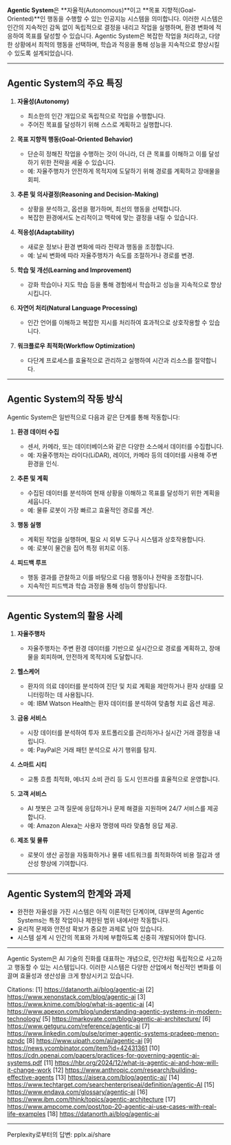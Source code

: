**Agentic System**은 **자율적(Autonomous)**이고 **목표 지향적(Goal-Oriented)**인 행동을 수행할 수 있는 인공지능 시스템을 의미합니다. 이러한 시스템은 인간의 지속적인 감독 없이 독립적으로 결정을 내리고 작업을 실행하며, 환경 변화에 적응하여 목표를 달성할 수 있습니다. Agentic System은 복잡한 작업을 처리하고, 다양한 상황에서 최적의 행동을 선택하며, 학습과 적응을 통해 성능을 지속적으로 향상시킬 수 있도록 설계되었습니다.

---

## **Agentic System의 주요 특징**

1. **자율성(Autonomy)**  
   - 최소한의 인간 개입으로 독립적으로 작업을 수행합니다.
   - 주어진 목표를 달성하기 위해 스스로 계획하고 실행합니다.

2. **목표 지향적 행동(Goal-Oriented Behavior)**  
   - 단순히 정해진 작업을 수행하는 것이 아니라, 더 큰 목표를 이해하고 이를 달성하기 위한 전략을 세울 수 있습니다.
   - 예: 자율주행차가 안전하게 목적지에 도달하기 위해 경로를 계획하고 장애물을 회피.

3. **추론 및 의사결정(Reasoning and Decision-Making)**  
   - 상황을 분석하고, 옵션을 평가하며, 최선의 행동을 선택합니다.
   - 복잡한 환경에서도 논리적이고 맥락에 맞는 결정을 내릴 수 있습니다.

4. **적응성(Adaptability)**  
   - 새로운 정보나 환경 변화에 따라 전략과 행동을 조정합니다.
   - 예: 날씨 변화에 따라 자율주행차가 속도를 조절하거나 경로를 변경.

5. **학습 및 개선(Learning and Improvement)**  
   - 강화 학습이나 지도 학습 등을 통해 경험에서 학습하고 성능을 지속적으로 향상시킵니다.

6. **자연어 처리(Natural Language Processing)**  
   - 인간 언어를 이해하고 복잡한 지시를 처리하여 효과적으로 상호작용할 수 있습니다.

7. **워크플로우 최적화(Workflow Optimization)**  
   - 다단계 프로세스를 효율적으로 관리하고 실행하여 시간과 리소스를 절약합니다.

---

## **Agentic System의 작동 방식**

Agentic System은 일반적으로 다음과 같은 단계를 통해 작동합니다:

1. **환경 데이터 수집**  
   - 센서, 카메라, 또는 데이터베이스와 같은 다양한 소스에서 데이터를 수집합니다.
   - 예: 자율주행차는 라이다(LiDAR), 레이더, 카메라 등의 데이터를 사용해 주변 환경을 인식.

2. **추론 및 계획**  
   - 수집된 데이터를 분석하여 현재 상황을 이해하고 목표를 달성하기 위한 계획을 세웁니다.
   - 예: 물류 로봇이 가장 빠르고 효율적인 경로를 계산.

3. **행동 실행**  
   - 계획된 작업을 실행하며, 필요 시 외부 도구나 시스템과 상호작용합니다.
   - 예: 로봇이 물건을 집어 특정 위치로 이동.

4. **피드백 루프**  
   - 행동 결과를 관찰하고 이를 바탕으로 다음 행동이나 전략을 조정합니다.
   - 지속적인 피드백과 학습 과정을 통해 성능이 향상됩니다.

---

## **Agentic System의 활용 사례**

1. **자율주행차**  
   - 자율주행차는 주변 환경 데이터를 기반으로 실시간으로 경로를 계획하고, 장애물을 회피하며, 안전하게 목적지에 도달합니다.

2. **헬스케어**  
   - 환자의 의료 데이터를 분석하여 진단 및 치료 계획을 제안하거나 환자 상태를 모니터링하는 데 사용됩니다.
   - 예: IBM Watson Health는 환자 데이터를 분석하여 맞춤형 치료 옵션 제공.

3. **금융 서비스**  
   - 시장 데이터를 분석하여 투자 포트폴리오를 관리하거나 실시간 거래 결정을 내립니다.
   - 예: PayPal은 거래 패턴 분석으로 사기 행위를 탐지.

4. **스마트 시티**  
   - 교통 흐름 최적화, 에너지 소비 관리 등 도시 인프라를 효율적으로 운영합니다.

5. **고객 서비스**  
   - AI 챗봇은 고객 질문에 응답하거나 문제 해결을 지원하며 24/7 서비스를 제공합니다.
   - 예: Amazon Alexa는 사용자 명령에 따라 맞춤형 응답 제공.

6. **제조 및 물류**  
   - 로봇이 생산 공정을 자동화하거나 물류 네트워크를 최적화하여 비용 절감과 생산성 향상에 기여합니다.

---

## **Agentic System의 한계와 과제**

- 완전한 자율성을 가진 시스템은 아직 이론적인 단계이며, 대부분의 Agentic Systems는 특정 작업이나 제한된 범위 내에서만 작동합니다.
- 윤리적 문제와 안전성 확보가 중요한 과제로 남아 있습니다.
- 시스템 설계 시 인간의 목표와 가치에 부합하도록 신중히 개발되어야 합니다.

---

Agentic System은 AI 기술의 진화를 대표하는 개념으로, 인간처럼 독립적으로 사고하고 행동할 수 있는 시스템입니다. 이러한 시스템은 다양한 산업에서 혁신적인 변화를 이끌며 효율성과 생산성을 크게 향상시키고 있습니다.

Citations:
[1] https://datanorth.ai/blog/agentic-ai
[2] https://www.xenonstack.com/blog/agentic-ai
[3] https://www.knime.com/blog/what-is-agentic-ai
[4] https://www.apexon.com/blog/understanding-agentic-systems-in-modern-technology/
[5] https://markovate.com/blog/agentic-ai-architecture/
[6] https://www.getguru.com/reference/agentic-ai
[7] https://www.linkedin.com/pulse/primer-agentic-systems-pradeep-menon-pzndc
[8] https://www.uipath.com/ai/agentic-ai
[9] https://news.ycombinator.com/item?id=42431361
[10] https://cdn.openai.com/papers/practices-for-governing-agentic-ai-systems.pdf
[11] https://hbr.org/2024/12/what-is-agentic-ai-and-how-will-it-change-work
[12] https://www.anthropic.com/research/building-effective-agents
[13] https://aisera.com/blog/agentic-ai/
[14] https://www.techtarget.com/searchenterpriseai/definition/agentic-AI
[15] https://www.endava.com/glossary/agentic-ai
[16] https://www.ibm.com/think/topics/agentic-architecture
[17] https://www.ampcome.com/post/top-20-agentic-ai-use-cases-with-real-life-examples
[18] https://datanorth.ai/blog/agentic-ai

---
Perplexity로부터의 답변: pplx.ai/share